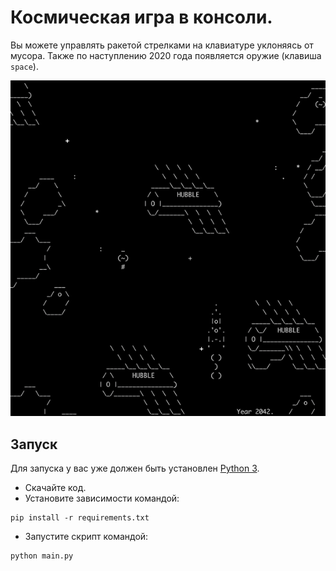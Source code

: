 # Космическая игра в консоли.

Вы можете управлять ракетой стрелками на клавиатуре уклоняясь от мусора. Также 
по наступлению 2020 года появляется оружие (клавиша `space`).

![gif](media/space_game.gif)

## Запуск

Для запуска у вас уже должен быть установлен [Python 3](https://www.python.org/downloads/release/python-379/).

- Скачайте код.
- Установите зависимости командой:
```
pip install -r requirements.txt
```
- Запустите скрипт командой: 
```
python main.py
```
